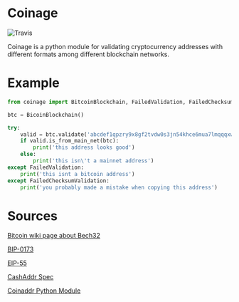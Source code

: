# Coinage
![Travis](https://travis-ci.org/FranciscoDA/coinage.svg?branch=master)

Coinage is a python module for validating cryptocurrency addresses with different formats among different blockchain networks.

# Example

```py
from coinage import BitcoinBlockchain, FailedValidation, FailedChecksumValidation

btc = BicoinBlockchain()

try:
	valid = btc.validate('abcdef1qpzry9x8gf2tvdw0s3jn54khce6mua7lmqqqxw')
	if valid.is_from_main_net(btc):
		print('this address looks good')
	else:
		print('this isn\'t a mainnet address')
except FailedValidation:
	print('this isnt a bitcoin address')
except FailedChecksumValidation:
	print('you probably made a mistake when copying this address')

```

# Sources
[Bitcoin wiki page about Bech32](https://en.bitcoin.it/wiki/Bech32)

[BIP-0173](https://en.bitcoin.it/wiki/BIP_0173)

[EIP-55](https://github.com/ethereum/EIPs/blob/master/EIPS/eip-55.md)

[CashAddr Spec](https://github.com/bitcoincashorg/bitcoincash.org/blob/master/spec/cashaddr.md)

[Coinaddr Python Module](https://pypi.org/project/coinaddr/)
